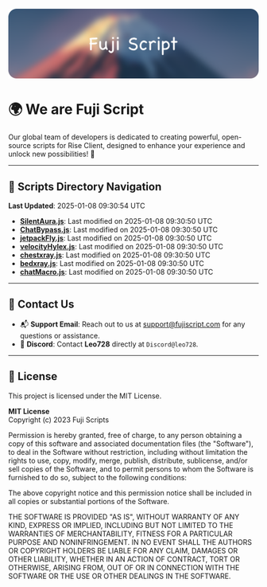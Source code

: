 ![Banner](.github/b.webp)

# 🌍 **We are Fuji Script**

Our global team of developers is dedicated to creating powerful, open-source scripts for Rise Client, designed to enhance your experience and unlock new possibilities! 🌟

---
<!-- SCRIPTS_NAVIGATION_START -->
## 📂 **Scripts Directory Navigation**

**Last Updated**: 2025-01-08 09:30:54 UTC

- **[SilentAura.js](scripts/SilentAura.js)**: Last modified on 2025-01-08 09:30:50 UTC
- **[ChatBypass.js](scripts/ChatBypass.js)**: Last modified on 2025-01-08 09:30:50 UTC
- **[jetpackFly.js](scripts/jetpackFly.js)**: Last modified on 2025-01-08 09:30:50 UTC
- **[velocityHylex.js](scripts/velocityHylex.js)**: Last modified on 2025-01-08 09:30:50 UTC
- **[chestxray.js](scripts/chestxray.js)**: Last modified on 2025-01-08 09:30:50 UTC
- **[bedxray.js](scripts/bedxray.js)**: Last modified on 2025-01-08 09:30:50 UTC
- **[chatMacro.js](scripts/chatMacro.js)**: Last modified on 2025-01-08 09:30:50 UTC

<!-- SCRIPTS_NAVIGATION_END -->

---

## 💬 **Contact Us**  
- 📬 **Support Email**: Reach out to us at [support@fujiscript.com](mailto:support@fujiscript.com) for any questions or assistance.  
- 💬 **Discord**: Contact **Leo728** directly at `Discord@leo728`.

---

## 📜 **License**

This project is licensed under the MIT License.  

**MIT License**  
Copyright (c) 2023 Fuji Scripts  

Permission is hereby granted, free of charge, to any person obtaining a copy of this software and associated documentation files (the "Software"), to deal in the Software without restriction, including without limitation the rights to use, copy, modify, merge, publish, distribute, sublicense, and/or sell copies of the Software, and to permit persons to whom the Software is furnished to do so, subject to the following conditions:  

The above copyright notice and this permission notice shall be included in all copies or substantial portions of the Software.  

THE SOFTWARE IS PROVIDED "AS IS", WITHOUT WARRANTY OF ANY KIND, EXPRESS OR IMPLIED, INCLUDING BUT NOT LIMITED TO THE WARRANTIES OF MERCHANTABILITY, FITNESS FOR A PARTICULAR PURPOSE AND NONINFRINGEMENT. IN NO EVENT SHALL THE AUTHORS OR COPYRIGHT HOLDERS BE LIABLE FOR ANY CLAIM, DAMAGES OR OTHER LIABILITY, WHETHER IN AN ACTION OF CONTRACT, TORT OR OTHERWISE, ARISING FROM, OUT OF OR IN CONNECTION WITH THE SOFTWARE OR THE USE OR OTHER DEALINGS IN THE SOFTWARE.  
